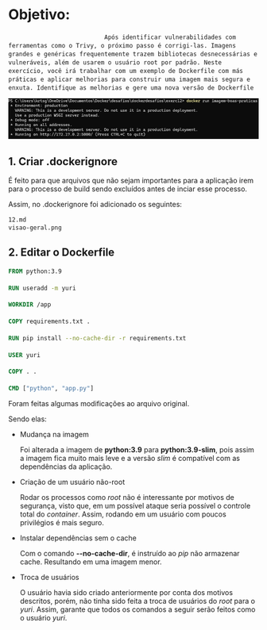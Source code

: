 # Objetivo:

`                           Após identificar vulnerabilidades com ferramentas como o Trivy, o próximo passo é corrigi-las. Imagens grandes e genéricas frequentemente trazem bibliotecas desnecessárias e vulneráveis, além de usarem o usuário root por padrão. Neste exercício, você irá trabalhar com um exemplo de Dockerfile com más práticas e aplicar melhorias para construir uma imagem mais segura e enxuta. Identifique as melhorias e gere uma nova versão de Dockerfile`

![visão geral do desafio](/exerc12/visao-geral.png)

## 1. Criar .dockerignore

É feito para que arquivos que não sejam importantes para a aplicação irem para o processo de build sendo excluídos antes de inciar esse processo.

Assim, no .dockerignore foi adicionado os seguintes:

```Docker
12.md
visao-geral.png
```

## 2. Editar o Dockerfile

```Dockerfile
FROM python:3.9

RUN useradd -m yuri

WORKDIR /app

COPY requirements.txt .

RUN pip install --no-cache-dir -r requirements.txt

USER yuri

COPY . .

CMD ["python", "app.py"]
```

Foram feitas algumas modificações ao arquivo original.

Sendo elas:

- Mudança na imagem

  Foi alterada a imagem de **python:3.9** para **python:3.9-slim**, pois assim a imagem fica muito mais leve e a versão _slim_ é compatível com as dependências da aplicação.

- Criação de um usuário não-root

  Rodar os processos como _root_ não é interessante por motivos de segurança, visto que, em um possível ataque seria possível o controle total do _container_. Assim, rodando em um usuário com poucos privilégios é mais seguro.

- Instalar dependências sem o cache

  Com o comando **--no-cache-dir**, é instruído ao _pip_ não armazenar cache. Resultando em uma imagem menor.

- Troca de usuários

  O usuário havia sido criado anteriormente por conta dos motivos descritos, porém, não tinha sido feita a troca de usuários do _root_ para o _yuri_. Assim, garante que todos os comandos a seguir serão feitos como o usuário _yuri_.
